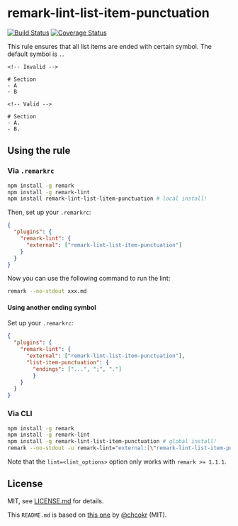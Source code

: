 # remark-lint-list-item-punctuation

[![Build Status](https://travis-ci.org/wemake-services/remark-lint-ending-period.svg?branch=master)](https://travis-ci.org/wemake-services/remark-lint-ending-period) [![Coverage Status](https://coveralls.io/repos/github/wemake-services/remark-lint-ending-period/badge.svg?branch=master)](https://coveralls.io/github/wemake-services/remark-lint-ending-period?branch=master)

This rule ensures that all list items are ended with certain symbol. The default symbol is `.`.

```Text
<!-- Invalid -->

# Section
- A
- B

<!-- Valid -->

# Section
- A.
- B.
```

## Using the rule

### Via `.remarkrc`

```bash
npm install -g remark
npm install -g remark-lint
npm install remark-lint-list-litem-punctuation # local install!
```

Then, set up your `.remarkrc`:

```JSON
{
  "plugins": {
    "remark-lint": {
      "external": ["remark-lint-list-item-punctuation"]
    }
  }
}
```

Now you can use the following command to run the lint:

```bash
remark --no-stdout xxx.md
```

#### Using another ending symbol

Set up your `.remarkrc`:

```JSON
{
  "plugins": {
    "remark-lint": {
      "external": ["remark-lint-list-item-punctuation"],
      "list-item-punctuation": {
        "endings": ["...", ";", "."]
        }
    }
  }
}
```

### Via CLI

```bash
npm install -g remark
npm install -g remark-lint
npm install -g remark-lint-list-item-punctuation # global install!
remark --no-stdout -u remark-lint="external:[\"remark-lint-list-item-punctuation\"]" xxx.md
```

Note that the `lint=<lint_options>` option only works with `remark >= 1.1.1`.

## License

MIT, see [LICENSE.md](LICENCE.md) for details.

This `README.md` is based on [this one](https://github.com/chcokr/mdast-lint-sentence-newline/blob/250b106c9e19b387270099cf16f17a84643f8944/README.md) by [@chcokr](https://github.com/chcokr) (MIT).
